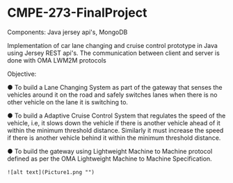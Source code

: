 # CMPE-273-FinalProject

Components: Java jersey api's, MongoDB

 Implementation of car lane changing and cruise control prototype in Java using Jersey REST api's. The communication between client and server is done with OMA LWM2M protocols

Objective: 

● To build a Lane Changing System as part of the gateway that senses the vehicles around it on the road and safely switches lanes when there is no other vehicle on the lane it is switching to.

● To build a Adaptive Cruise Control System that regulates the speed of the vehicle, i.e, it slows down the vehicle if there is another vehicle ahead of it within the minimum threshold distance. Similarly it must increase the speed if there is another vehicle behind it within the minimum threshold distance.

● To build the gateway using Lightweight Machine to Machine protocol defined as per the OMA Lightweight Machine to Machine Specification.


    ![alt text](Picture1.png "")
